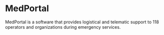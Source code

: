 # MedPortal
MedPortal is a software that provides logistical and telematic support to 118 operators and organizations during emergency services.
